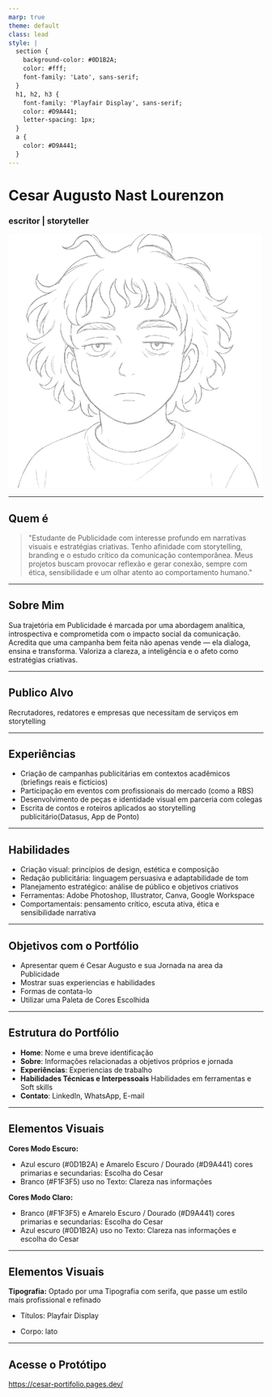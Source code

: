 ```yaml
---
marp: true
theme: default
class: lead
style: |
  section {
    background-color: #0D1B2A;
    color: #fff;
    font-family: 'Lato', sans-serif;
  }
  h1, h2, h3 {
    font-family: 'Playfair Display', sans-serif;
    color: #D9A441;
    letter-spacing: 1px;
  }
  a {
    color: #D9A441;
  }
---
```


<!-- page: title -->

# Cesar Augusto Nast Lourenzon  
### escritor | storyteller  
![bg right:50%](./src/assets/background-image.png)

---

## Quem é

> "Estudante de Publicidade com interesse profundo em narrativas visuais e estratégias criativas.
> Tenho afinidade com storytelling, branding e o estudo crítico da comunicação contemporânea.
> Meus projetos buscam provocar reflexão e gerar conexão, sempre com ética, sensibilidade e um olhar atento ao comportamento humano."

--- 
## Sobre Mim

Sua trajetória em Publicidade é marcada por uma abordagem analítica, introspectiva e comprometida com o impacto social da comunicação. Acredita que uma campanha bem feita não apenas vende — ela dialoga, ensina e transforma. Valoriza a clareza, a inteligência e o afeto como estratégias criativas.

---
## Publico Alvo

Recrutadores, redatores e empresas que necessitam de serviços em storytelling

---

## Experiências

- Criação de campanhas publicitárias em contextos acadêmicos (briefings reais e fictícios)
- Participação em eventos com profissionais do mercado (como a RBS)
- Desenvolvimento de peças e identidade visual em parceria com colegas
- Escrita de contos e roteiros aplicados ao storytelling publicitário(Datasus, App de Ponto)

---

## Habilidades
- Criação visual: princípios de design, estética e composição
- Redação publicitária: linguagem persuasiva e adaptabilidade de tom
- Planejamento estratégico: análise de público e objetivos criativos
- Ferramentas: Adobe Photoshop, Illustrator, Canva, Google Workspace
- Comportamentais: pensamento crítico, escuta ativa, ética e sensibilidade narrativa

---

## Objetivos com o Portfólio

- Apresentar quem é Cesar Augusto e sua Jornada na area da Publicidade
- Mostrar suas experiencias e habilidades
- Formas de contata-lo
- Utilizar uma Paleta de Cores Escolhida

---

## Estrutura do Portfólio

- **Home**: Nome e uma breve identificação
- **Sobre**: Informações relacionadas a objetivos próprios e jornada 
- **Experiências**: Experiencias de trabalho
- **Habilidades Técnicas e Interpessoais**  Habilidades em ferramentas e Soft skills
- **Contato**: LinkedIn, WhatsApp, E-mail

---

## Elementos Visuais

**Cores Modo Escuro:**  
- Azul escuro (#0D1B2A) e Amarelo Escuro / Dourado (#D9A441) cores primarias e secundarias: Escolha do Cesar 
- Branco (#F1F3F5) uso no Texto: Clareza nas informações

**Cores Modo Claro:**
- Branco (#F1F3F5) e Amarelo Escuro / Dourado (#D9A441) cores primarias e secundarias: Escolha do Cesar 
- Azul escuro (#0D1B2A) uso no Texto: Clareza nas informações e escolha do Cesar

---

## Elementos Visuais

**Tipografia:**
Optado por uma Tipografia com serifa, que passe um estilo mais profissional e refinado
- Títulos: Playfair Display

- Corpo: lato

---

## Acesse o Protótipo

https://cesar-portifolio.pages.dev/